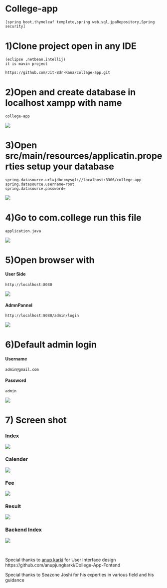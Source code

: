 # College-app 
```
[spring boot,thymeleaf templete,spring web,sql,jpaRepository,Spring security]
```
# 1)Clone project open in any IDE
```
(eclipse ,netbean,intellij)
it is mavin project
```
```
https://github.com/Jit-Bdr-Rana/collage-app.git
```
# 2)Open and create database in localhost xampp with name
```
college-app
```
             
![](pic/database.PNG)
# 3)Open src/main/resources/applicatin.properties setup your database
```
spring.datasource.url=jdbc:mysql://localhost:3306/college-app
spring.datasource.username=root
spring.datasource.password=
```
                 
![](pic/properties.PNG)
# 4)Go to com.college run this file 
```
application.java 
```
![](pic/run.PNG)
# 5)Open browser with 
#### User Side
```
http://localhost:8080  
```
                  
![](pic/frontend.PNG)

#### AdmnPannel

```
http://localhost:8080/admin/login  
```
              
![](pic/backend.PNG)
# 6)Default admin login 
#### Username
```
admin@gmail.com
```
#### Password
```
admin
```
                   
![](pic/backend.PNG)
  
# 7) Screen shot
### Index
![](pic/index.PNG)
### Calender
![](pic/calender.PNG)
### Fee
![](pic/fee.PNG)
### Result
![](pic/result.PNG)
### Backend Index
![](pic/backendindex.PNG)



<br>
  <p>Special thanks to <a href="https://github.com/anupjungkarki">anup karki</a> for User Interface design 
  https://github.com/anupjungkarki/College-App-Fontend</p>
  
  <p>Special thanks to Seazone Joshi for his experties in various field and his guidance</p>

